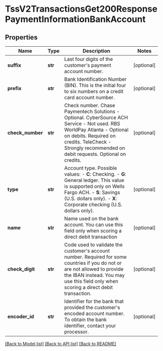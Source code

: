 # TssV2TransactionsGet200ResponsePaymentInformationBankAccount

## Properties
Name | Type | Description | Notes
------------ | ------------- | ------------- | -------------
**suffix** | **str** | Last four digits of the customer&#39;s payment account number.  | [optional] 
**prefix** | **str** | Bank Identification Number (BIN). This is the initial four to six numbers on a credit card account number.  | [optional] 
**check_number** | **str** | Check number.  Chase Paymentech Solutions - Optional. CyberSource ACH Service - Not used. RBS WorldPay Atlanta - Optional on debits. Required on credits. TeleCheck - Strongly recommended on debit requests. Optional on credits.  | [optional] 
**type** | **str** | Account type.  Possible values:  - **C**: Checking.  - **G**: General ledger. This value is supported only on Wells Fargo ACH.  - **S**: Savings (U.S. dollars only).  - **X**: Corporate checking (U.S. dollars only).  | [optional] 
**name** | **str** | Name used on the bank account. You can use this field only when scoring a direct debit transaction  | [optional] 
**check_digit** | **str** | Code used to validate the customer&#39;s account number. Required for some countries if you do not or are not allowed to provide the IBAN instead. You may use this field only when scoring a direct debit transaction.  | [optional] 
**encoder_id** | **str** | Identifier for the bank that provided the customer&#39;s encoded account number.  To obtain the bank identifier, contact your processor.  | [optional] 

[[Back to Model list]](../README.md#documentation-for-models) [[Back to API list]](../README.md#documentation-for-api-endpoints) [[Back to README]](../README.md)


